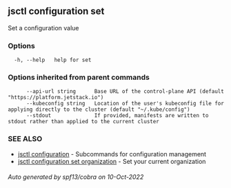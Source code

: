 ## jsctl configuration set

Set a configuration value

### Options

```
  -h, --help   help for set
```

### Options inherited from parent commands

```
      --api-url string      Base URL of the control-plane API (default "https://platform.jetstack.io")
      --kubeconfig string   Location of the user's kubeconfig file for applying directly to the cluster (default "~/.kube/config")
      --stdout              If provided, manifests are written to stdout rather than applied to the current cluster
```

### SEE ALSO

* [jsctl configuration](jsctl_configuration.md)	 - Subcommands for configuration management
* [jsctl configuration set organization](jsctl_configuration_set_organization.md)	 - Set your current organization

###### Auto generated by spf13/cobra on 10-Oct-2022
